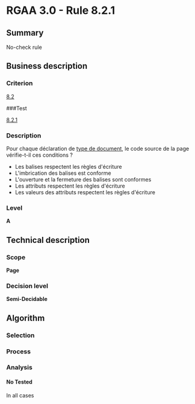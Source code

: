 # RGAA 3.0 -  Rule 8.2.1

## Summary

No-check rule

## Business description

### Criterion

[8.2](http://disic.github.io/rgaa_referentiel_en/RGAA3.0_Criteria_English_version_v1.html#crit-8-2)

###Test

[8.2.1](http://disic.github.io/rgaa_referentiel_en/RGAA3.0_Criteria_English_version_v1.html#test-8-2-1)

### Description

Pour chaque d&eacute;claration de <a href="http://references.modernisation.gouv.fr/referentiel-technique-0#mDTD">type de document</a>, le code source de la page v&eacute;rifie-t-il ces conditions ? 
 
 *  Les balises respectent les r&egrave;gles d'&eacute;criture 
 *  L'imbrication des balises est conforme 
 *  L'ouverture et la fermeture des balises sont conformes 
 *  Les attributs respectent les r&egrave;gles d'&eacute;criture 
 *  Les valeurs des attributs respectent les r&egrave;gles d'&eacute;criture 


### Level

**A**

## Technical description

### Scope

**Page**

### Decision level

**Semi-Decidable**

## Algorithm

### Selection

### Process

### Analysis

#### No Tested 

In all cases

